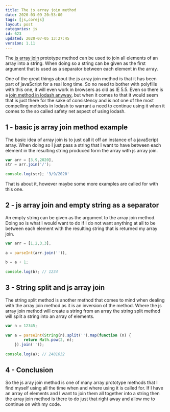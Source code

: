 ```yaml
---
title: The js array join method
date: 2020-03-09 20:53:00
tags: [js,corejs]
layout: post
categories: js
id: 623
updated: 2020-07-05 13:27:45
version: 1.11
---
```


The [js array join](https://developer.mozilla.org/en-US/docs/Web/JavaScript/Reference/Global_Objects/Array/join) prototype method can be used to join all elements of an array into a string. When doing so a string can be given as the first argument that is used as a separator between each element in the array.

One of the great things about the js array join method is that it has been part of javaScript for a real long time. So no need to bother with polyfills with this one, it will even work in browsers as old as IE 5.5. Even so there is a [join method in lodash anyway](/2018/08/11/lodash_join/), but when it comes to that it would seem that is just there for the sake of consistency and is not one of the most compelling methods in lodash to warrant a need to continue using it when it comes to the so called safety net aspect of using lodash.

<!-- more -->

## 1 - basic js array join method example

The basic idea of array join is to just call it off an instance of a javaScript array. When doing so I just pass a string that I want to have between each element in the resulting string produced form the array with js array join.

```js
var arr = [3,9,2020],
str = arr.join('/');
 
console.log(str); '3/9/2020'
```

That is about it, however maybe some more examples are called for with this one.

## 2 - js array join and empty string as a separator

An empty string can be given as the argument to the array join method. Doing so is what I would want to do if I do not want anything at all to be between each element with the resulting string that is returned my array join.

```js
var arr = [1,2,3,3],
 
a = parseInt(arr.join('')),
 
b = a + 1;
 
console.log(b); // 1234
```

## 3 - String split and js array join

The string split method is another method that comes to mind when dealing with the array join method as it is an inversion of the method. Where the js array join method will create a string from an array the string split method will split a string into an array of elements.

```js
var n = 12345;
 
var a = parseInt(String(n).split('').map(function (n) {
        return Math.pow(2, n);
    }).join(''));
 
console.log(a); // 2481632
```

## 4 - Conclusion

So the js aray join method is one of many array prototype methods that I find myself using all the time when and where using it is called for. If I have an array of elements and I want to join them all together into a string then the array join method is there to do just that right away and allow me to continue on with my code.